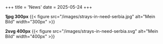 +++
title = 'News'
date = 2025-05-24
+++

**1jpg 300px**
{{< figure src="/images/strays-in-need-serbia.jpg" alt="Mein Bild" width="300px" >}}

**2svg 400px**
{{< figure src="/images/strays-in-need-serbia.svg" alt="Mein Bild" width="400px" >}}